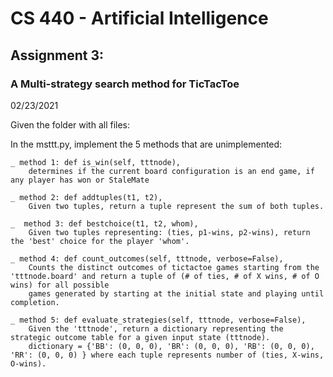 # CS 440 - Artificial Intelligence

<h2> Assignment 3:  </h2>
<h3> A Multi-strategy search method for TicTacToe </h3>

02/23/2021

Given the folder with all files:

In the msttt.py, implement the 5 methods that are unimplemented:

    _ method 1: def is_win(self, tttnode),
        determines if the current board configuration is an end game, if any player has won or StaleMate
  
    _ method 2: def addtuples(t1, t2),
        Given two tuples, return a tuple represent the sum of both tuples.
    
    _  method 3: def bestchoice(t1, t2, whom),
        Given two tuples representing: (ties, p1-wins, p2-wins), return the 'best' choice for the player 'whom'.
        
    _ method 4: def count_outcomes(self, tttnode, verbose=False),
        Counts the distinct outcomes of tictactoe games starting from the 'tttnode.board' and return a tuple of (# of ties, # of X wins, # of O wins) for all possible
        games generated by starting at the initial state and playing until completion.
    
    _ method 5: def evaluate_strategies(self, tttnode, verbose=False),
        Given the 'tttnode', return a dictionary representing the strategic outcome table for a given input state (tttnode).
        dictionary = {'BB': (0, 0, 0), 'BR': (0, 0, 0), 'RB': (0, 0, 0), 'RR': (0, 0, 0) } where each tuple represents number of (ties, X-wins, O-wins).
